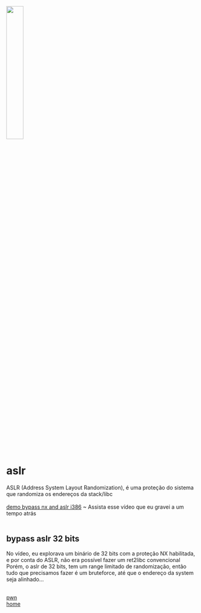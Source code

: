 <img width="30%" src="https://i.imgur.com/ULwPfn3.png"></img>

# aslr
ASLR (Address System Layout Randomization), é uma proteção do sistema que randomiza os endereços da stack/libc<br><br>
[demo bypass nx and aslr i386](https://youtu.be/6Eegz3b6PTU) ~ Assista esse vídeo que eu gravei a um tempo atrás<br><br>

## bypass aslr 32 bits
No vídeo, eu explorava um binário de 32 bits com a proteção NX habilitada, e por conta do ASLR, não era possível fazer um ret2libc convencional<br>
Porém, o aslr de 32 bits, tem um range limitado de randomização, então tudo que precisamos fazer é um bruteforce, até que o endereço da system seja alinhado...<br><br>

[pwn](../README.md)<br>
[home](../../README.md)
